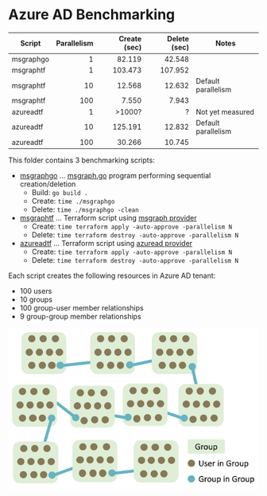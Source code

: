 # Azure AD Benchmarking

|Script|Parallelism|Create (sec)|Delete (sec)|Notes|
|---|---:|---:|---:|---|
|msgraphgo|1|82.119|42.548||
|msgraphtf|1|103.473|107.952|
|msgraphtf|10|12.568|12.632|Default parallelism|
|msgraphtf|100|7.550|7.943|
|azureadtf|1|>1000?|?|Not yet measured|
|azureadtf|10|125.191|12.832|Default parallelism|
|azureadtf|100|30.266|10.745||

This folder contains 3 benchmarking scripts:

- [msgraphgo](msgraphgo) ... [msgraph.go](https://github.com/yaegashi/msgraph.go) program performing sequential creation/deletion
  - Build: `go build .`
  - Create: `time ./msgraphgo`
  - Delete: `time ./msgraphgo -clean`
- [msgraphtf](msgraphtf) ... Terraform script using [msgraph provider](https://github.com/yaegashi/terraform-provider-msgraph)
  - Create: `time terraform apply -auto-approve -parallelism N`
  - Delete: `time terraform destroy -auto-approve -parallelism N`
- [azureadtf](azureadtf) ... Terraform script using [azuread provider](https://www.terraform.io/docs/providers/azuread/)
  - Create: `time terraform apply -auto-approve -parallelism N`
  - Delete: `time terraform destroy -auto-approve -parallelism N`

Each script creates the following resources in Azure AD tenant:

- 100 users
- 10 groups
- 100 group-user member relationships
- 9 group-group member relationships

![](diag.png)
